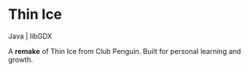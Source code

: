 # Thin Ice
Java | libGDX

A **remake** of Thin Ice from Club Penguin. Built for personal learning and growth.